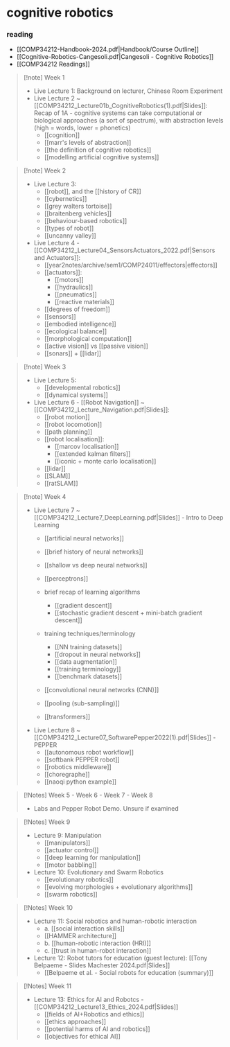 # cognitive robotics

### reading
- [[COMP34212-Handbook-2024.pdf|Handbook/Course Outline]]
- [[Cognitive-Robotics-Cangesoli.pdf|Cangesoli - Cognitive Robotics]]
- [[COMP34212 Readings]]

> [!note] Week 1
> - Live Lecture 1: Background on lecturer, Chinese Room Experiment
> - Live Lecture 2 ~ [[COMP34212_Lecture01b_CognitiveRobotics(1).pdf|Slides]]: Recap of 1A - cognitive systems can take computational or biological approaches (a sort of spectrum), with abstraction levels (high = words, lower = phonetics)
> 	- [[cognition]]
> 	- [[marr's levels of abstraction]]
> 	- [[the definition of cognitive robotics]]
> 	- [[modelling artificial cognitive systems]]

> [!note] Week 2
> - Live Lecture 3: 
> 	- [[robot]], and the [[history of CR]]
> 	- [[cybernetics]]
> 	- [[grey walters tortoise]]
> 	- [[braitenberg vehicles]]
> 	- [[behaviour-based robotics]]
> 	- [[types of robot]]
> 	- [[uncanny valley]]
> - Live Lecture 4 - [[COMP34212_Lecture04_SensorsActuators_2022.pdf|Sensors and Actuators]]:
> 	- [[year2notes/archive/sem1/COMP24011/effectors|effectors]] 
> 	- [[actuators]]:
> 		- [[motors]]
> 		- [[hydraulics]]
> 		- [[pneumatics]]
> 		- [[reactive materials]]
> 	- [[degrees of freedom]]
> 	- [[sensors]]
> 	- [[embodied intelligence]]
> 	- [[ecological balance]]
> 	- [[morphological computation]]
> 	- [[active vision]] vs [[passive vision]]
> 	- [[sonars]] + [[lidar]]

>[!note] Week 3
>- Live Lecture 5:
>	- [[developmental robotics]]
>	- [[dynamical systems]]
>- Live Lecture 6 - [[Robot Navigation]] ~ [[COMP34212_Lecture_Navigation.pdf|Slides]]:
>	- [[robot motion]]
>	- [[robot locomotion]]
>	- [[path planning]]
>	- [[robot localisation]]:
>		- [[marcov localisation]]
>		- [[extended kalman filters]]
>		- [[iconic + monte carlo localisation]]
>	- [[lidar]]
>	- [[SLAM]]
>	- [[ratSLAM]]

> [!note] Week 4
> - Live Lecture 7 ~ [[COMP34212_Lecture7_DeepLearning.pdf|Slides]] - Intro to Deep Learning
> 	- [[artificial neural networks]]
> 	- [[brief history of neural networks]]
> 	- [[shallow vs deep neural networks]]
> 	- [[perceptrons]]
> 	
> 	- brief recap of learning algorithms
> 		- [[gradient descent]]
> 		- [[stochastic gradient descent + mini-batch gradient descent]]
> 	- training techniques/terminology
> 		- [[NN training datasets]]
> 		- [[dropout in neural networks]]
> 		- [[data augmentation]]
> 		- [[training terminology]]
> 		- [[benchmark datasets]]
> 	
> 	- [[convolutional neural networks (CNN)]]
> 	- [[pooling (sub-sampling)]]
> 	- [[transformers]]
> - Live Lecture 8 ~ [[COMP34212_Lecture07_SoftwarePepper2022(1).pdf|Slides]] - PEPPER
> 	- [[autonomous robot workflow]]
> 	- [[softbank PEPPER robot]]
> 	- [[robotics middleware]]
> 	- [[choregraphe]]
> 	- [[naoqi python example]]

> [!Notes] Week 5 - Week 6 - Week 7 - Week 8
> - Labs and Pepper Robot Demo. Unsure if examined

> [!Notes] Week 9
> - Lecture 9: Manipulation
> 	- [[manipulators]]
> 	- [[actuator control]]
> 	- [[deep learning for manipulation]]
> 	- [[motor babbling]]
> - Lecture 10: Evolutionary and Swarm Robotics
> 	- [[evolutionary robotics]]
> 	- [[evolving morphologies + evolutionary algorithms]]
> 	- [[swarm robotics]]

> [!Notes] Week 10
> - Lecture 11: Social robotics and human-robotic interaction
> 	- a. [[social interaction skills]]
> 	- [[HAMMER architecture]]
> 	- b. [[human-robotic interaction (HRI)]]
> 	- c. [[trust in human-robot interaction]]
> - Lecture 12: Robot tutors for education (guest lecture): [[Tony Belpaeme - Slides Machester 2024.pdf|Slides]]
> 	- [[Belpaeme et al. - Social robots for education (summary)]]

> [!Notes] Week 11
> - Lecture 13: Ethics for AI and Robotcs - [[COMP34212_Lecture13_Ethics_2024.pdf|Slides]]
> 	- [[fields of AI+Robotics and ethics]]
> 	- [[ethics approaches]]
> 	- [[potential harms of AI and robotics]]
> 	- [[objectives for ethical AI]]
